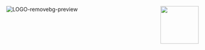![LOGO-removebg-preview](https://github.com/haithem001/PortaDox/assets/46202227/4bc578d9-5622-4760-a678-bb7c5edc4285)
<img align="right" width="100" height="100" src="LOGO-removebg-preview">


